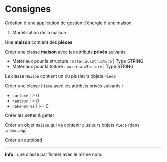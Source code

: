 # Consignes

Création d'une application de gestion d'énergie d'une maison

1. Modélisation de la maison


Une **maison** contient des **pièces**

Créer une classe **maison** avec les attributs **privés** suivants
- Matériaux pour la structure : `materiauxStructure` | Type STRING
- Matériaux pour la toiture : `materiauxToiture` | Type STRING

La classe `Maison` contient un ou plusieurs objets `Piece`

Créer une classe `Piece` avec les attributs privés suivants :
- `surface` | > 0
- `hauteur` | > 0
- `nbFenetres` | >= 0

Créer les setter & getter 

Créer un objet `Maison` qui va contenir plusieurs objets `Piece` (dans `index.php`)

Créer un autoload

---

**Info** : une classe par fichier avec le même nom.